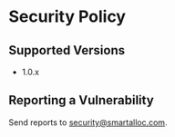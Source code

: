 # Security Policy

## Supported Versions
- 1.0.x

## Reporting a Vulnerability
Send reports to security@smartalloc.com.
